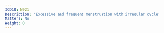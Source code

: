 ```yaml
---
ICD10: N921
Description: "Excessive and frequent menstruation with irregular cycle"
Matters: No
Weight: 0
---
```


